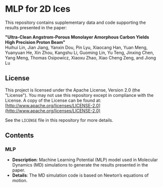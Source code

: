 # MLP for 2D Ices

This repository contains supplementary data and code supporting the results presented in the paper:

**"Ultra-Clean Angstrom-Porous Monolayer Amorphous Carbon Yields High Precision Proton Beam"**  
Huihui Lin, Jian Jiang, Yanxin Dou, Pin Lyu, Xiaocang Han, Yuan Meng, Yuanyuan He, Xin Zhou, Kangshu Li, Guoming Lin, Yu Teng, Jinxing Chen, Yang Meng, Thomas Osipowicz, Xiaoxu Zhao, Xiao Cheng Zeng, and Jiong Lu

## License
This project is licensed under the Apache License, Version 2.0 (the "License"). You may not use this repository except in compliance with the License. A copy of the License can be found at:  
[http://www.apache.org/licenses/LICENSE-2.0](http://www.apache.org/licenses/LICENSE-2.0)  

See the `LICENSE` file in this repository for more details.

## Contents

### MLP
- **Description**: Machine Learning Potential (MLP) model used in Molecular Dynamics (MD) simulations to generate the results presented in the paper.
- **Details**: The MD simulation code is based on Newton’s equations of motion.
